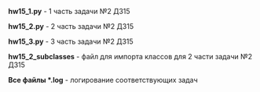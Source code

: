 **hw15_1.py** - 1 часть задачи №2 ДЗ15

**hw15_2.py** - 2 часть задачи №2 ДЗ15

**hw15_3.py** - 3 часть задачи №2 ДЗ15

**hw15_2_subclasses** - файл для импорта классов для 2 части задачи №2 ДЗ15

**Все файлы \*.log** - логирование соответствующих задач